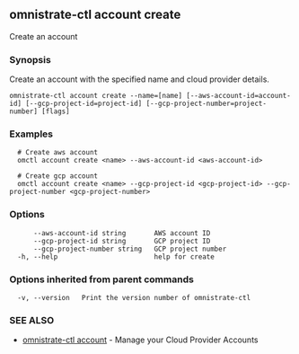 ## omnistrate-ctl account create

Create an account

### Synopsis

Create an account with the specified name and cloud provider details.

```
omnistrate-ctl account create --name=[name] [--aws-account-id=account-id] [--gcp-project-id=project-id] [--gcp-project-number=project-number] [flags]
```

### Examples

```
  # Create aws account
  omctl account create <name> --aws-account-id <aws-account-id>

  # Create gcp account
  omctl account create <name> --gcp-project-id <gcp-project-id> --gcp-project-number <gcp-project-number>
```

### Options

```
      --aws-account-id string       AWS account ID
      --gcp-project-id string       GCP project ID
      --gcp-project-number string   GCP project number
  -h, --help                        help for create
```

### Options inherited from parent commands

```
  -v, --version   Print the version number of omnistrate-ctl
```

### SEE ALSO

* [omnistrate-ctl account](omnistrate-ctl_account.md)	 - Manage your Cloud Provider Accounts

